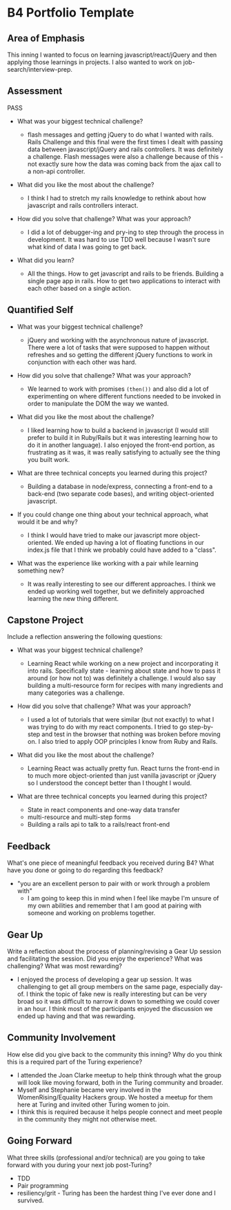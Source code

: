 # B4 Portfolio Template

## Area of Emphasis

This inning I wanted to focus on learning javascript/react/jQuery and then applying those learnings in projects. I also wanted to work on job-search/interview-prep.

## Assessment

PASS

* What was your biggest technical challenge?
  - flash messages and getting jQuery to do what I wanted with rails. Rails Challenge and this final were the first times I dealt with passing data between javascript/jQuery and rails controllers. It was definitely a challenge. Flash messages were also a challenge because of this - not exactly sure how the data was coming back from the ajax call to a non-api controller.


* What did you like the most about the challenge?
  - I think I had to stretch my rails knowledge to rethink about how javascript and rails controllers interact.


* How did you solve that challenge? What was your approach?
  - I did a lot of debugger-ing and pry-ing to step through the process in development. It was hard to use TDD well because I wasn't sure what kind of data I was going to get back.


* What did you learn?
  - All the things. How to get javascript and rails to be friends. Building a single page app in rails. How to get two applications to interact with each other based on a single action.

## Quantified Self


* What was your biggest technical challenge?
  - jQuery and working with the asynchronous nature of javascript. There were a lot of tasks that were supposed to happen without refreshes and so getting the different jQuery functions to work in conjunction with each other was hard.


* How did you solve that challenge? What was your approach?
  - We learned to work with promises `(then())` and also did a lot of experimenting on where different functions needed to be invoked in order to manipulate the DOM the way we wanted.


* What did you like the most about the challenge?
  - I liked learning how to build a backend in javascript (I would still prefer to build it in Ruby/Rails but it was interesting learning how to do it in another language). I also enjoyed the front-end portion, as frustrating as it was, it was really satisfying to actually see the thing you built work.


* What are three technical concepts you learned during this project?
  - Building a database in node/express, connecting a front-end to a back-end (two separate code bases), and writing object-oriented javascript.


* If you could change one thing about your technical approach, what would it be and why?
  - I think I would have tried to make our javascript more object-oriented. We ended up having a lot of floating functions in our index.js file that I think we probably could have added to a "class".


* What was the experience like working with a pair while learning something new?
  - It was really interesting to see our different approaches. I think we ended up working well together, but we definitely approached learning the new thing different.

## Capstone Project

Include a reflection answering the following questions:

* What was your biggest technical challenge?
  - Learning React while working on a new project and incorporating it into rails. Specifically state - learning about state and how to pass it around (or how not to) was definitely a challenge. I would also say building a multi-resource form for recipes with many ingredients and many categories was a challenge.


* How did you solve that challenge? What was your approach?
  - I used a lot of tutorials that were similar (but not exactly) to what I was trying to do with my react components. I tried to go step-by-step and test in the browser that nothing was broken before moving on. I also tried to apply OOP principles I know from Ruby and Rails.


* What did you like the most about the challenge?
  - Learning React was actually pretty fun. React turns the front-end in to much more object-oriented than just vanilla javascript or jQuery so I understood the concept better than I thought I would.


* What are three technical concepts you learned during this project?
  - State in react components and one-way data transfer
  - multi-resource and multi-step forms
  - Building a rails api to talk to a rails/react front-end


## Feedback

What's one piece of meaningful feedback you received during B4? What have you done or going to do regarding this feedback?
- "you are an excellent person to pair with or work through a problem with"
  - I am going to keep this in mind when I feel like maybe I'm unsure of my own abilities and remember that I am good at pairing with someone and working on problems together.


## Gear Up

Write a reflection about the process of planning/revising a Gear Up session and facilitating the session. Did you enjoy the experience? What was challenging? What was most rewarding?
- I enjoyed the process of developing a gear up session. It was challenging to get all group members on the same page, especially day-of. I think the topic of fake new is really interesting but can be very broad so it was difficult to narrow it down to something we could cover in an hour. I think most of the participants enjoyed the discussion we ended up having and that was rewarding.


## Community Involvement

How else did you give back to the community this inning? Why do you think this is a required part of the Turing experience?
- I attended the Joan Clarke meetup to help think through what the group will look like moving forward, both in the Turing community and broader.
- Myself and Stephanie became very involved in the WomenRising/Equality Hackers group. We hosted a meetup for them here at Turing and invited other Turing women to join.
- I think this is required because it helps people connect and meet people in the community they might not otherwise meet.

## Going Forward

What three skills (professional and/or technical) are you going to take forward with you during your next job post-Turing?
- TDD
- Pair programming
- resiliency/grit - Turing has been the hardest thing I've ever done and I survived.
